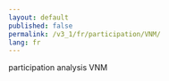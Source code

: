 ```yaml
---
layout: default
published: false
permalink: /v3_1/fr/participation/VNM/
lang: fr
---
```


participation analysis VNM
